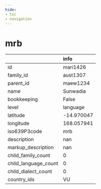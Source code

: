 ```yaml
---
hide:
- toc
- navigation
---
```

# mrb
|                      | info       |
|:---------------------|:-----------|
| id                   | mari1426   |
| family_id            | aust1307   |
| parent_id            | maew1234   |
| name                 | Sunwadia   |
| bookkeeping          | False      |
| level                | language   |
| latitude             | -14.970047 |
| longitude            | 168.057941 |
| iso639P3code         | mrb        |
| description          | nan        |
| markup_description   | nan        |
| child_family_count   | 0          |
| child_language_count | 0          |
| child_dialect_count  | 0          |
| country_ids          | VU         |